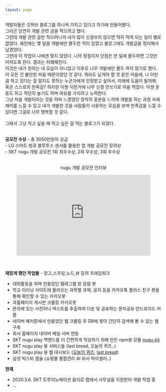 ```yaml
---
layout: page
---
```


<p class="message">
개발자들은 깃허브 블로그를 하나씩 가지고 있다고 하기에 만들어봤다. <br>
그리곤 당연히 개발 관련 글을 적으려고 했다.<br>
그런데 개발 관련 글만 적으려니까 내가 많이 신경쓰지 않으면 딱히 적게 되는 일이 별로 없었다. 예전에는 몇 달을 개발에만 몰두한 적이 있었고 블로그에도 개발글을 정리해서 남겼었다. <br>
그런데 이 작업이 나에겐 맞지 않았다. 나의 장점이자 단점은 한 일에 몰두하면 그것만 미치도록 한다. 결과는 피폐해진다. <br> 
이것은 내가 원하는 내 모습이 아니었고 이후로 너무 개발에만 몰두 하지 않기로 했다. 이 모든 건 불안한 마음 때문이었던 것 같다. 뭐라도 남겨야 할 것 같은 마음에, 나 이만큼 하고 있다는 걸 알지도 못하는 누군가에게 인정받고 싶어서, 미래에 도움이 될까봐, 혹은 스스로의 만족감? 하지만 이젠 이런거에 너무 신경 안쓰기로 마음 먹었다. 이젠 운동도 하고 적당히 놀기도 하며 여유를 가지려고 노력한다.<br> 
그냥 처음 개발이라는 것을 하며 느꼈었던 창작의 흥분을 느끼며 개발을 하는 과정 속에 재미를 느낄 수 있고 내가 개발한 것을 사람들이 사용하는 모습을 보며 만족감을 느낄 수 있다면 그걸로 너무 행복할 것 같다.<br><br>
그래서 그냥 적고 싶을 때 적고 싶은 걸 적는 블로그가 되었다.
</p>
<br>
<b>공모전 수상</b> - 총 3050만원의 상금<br>
- LG 스마트 씽큐 블루투스 센서를 활용한 앱 개발 공모전 장려상 <br>
- SKT nugu 개발 공모전 1회 최우수상, 2회 우수상, 3회 우수상<br><br>
<p align="middle">nugu 개발 공모전 인터뷰</p>
<p align="middle">
<iframe width="430" height="260" src="https://www.youtube.com/embed/BJPQihWuj9E" frameborder="0" allow="accelerometer; autoplay; encrypted-media; gyroscope; picture-in-picture" allowfullscreen></iframe></p><br>

<b>재밌게 했던 작업들</b> - 장고,스프링,노드,뷰 등의 프레임워크<br>
- 대외활동을 하며 만들었던 텔레그램 방 알람 봇<br>
- 학교 이러닝 사이트에 올라오는 과목별 과제, 공지 등을 카카오톡 플러스 친구 봇을 통해 확인할 수 있는 카카오봇<br>
- 과홈페이지 게시판 크롤링 카카오봇<br>
- 문자에 있는 사진이나 텍스트를 추출하여 다운 및 공유하는 문자공유 안드로이드 어플<br>
- 네이버 해커톤에서 만들었던 웹 크롤링 후 DB에 쌓아 간단히 검색해 볼 수 있는 웹 구축<br>
- 회사 홈페이지 네이버 메일 서버 연동<br>
- SKT nugu play 백엔드를 더 간편하게 작성하기 위해 만든 npm용 모듈 <a href='https://www.npmjs.com/package/nugu-kit'>nugu-kit</a><br>
- SKT nugu play 용 서비스들 (last bread, 오늘의 퀴즈..)<br>
- SKT nugu play 용 웹 대시보드 (<a href='https://www.revoice.kr/app/dashboard#/todayquiz'>오늘의 퀴즈</a>, <a href='https://www.revoice.kr/app/dashboard#/lastbread'>last bread</a>)<br>
- 삼성 빅스비 캡슐 (쇼핑몰 통합관리 AI 비서 마이셀러..)

<b>현재</b><br>
- 2020.3.6. SKT 트루이노베이션 을지로 랩에서 사무실을 지원받아 개발 작업 중
- ...

